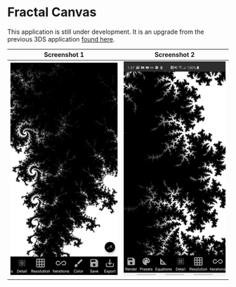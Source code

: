 # Fractal Canvas
 This application is still under development. It is an upgrade from the previous 3DS application [found here](http://smilebasicsource.com/page?pid=284).

Screenshot 1               |  Screenshot 2
:-------------------------:|:-------------------------:
![](/screenshots/1.jpg)    |  ![](/screenshots/2.jpg)
